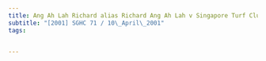 ```yaml
---
title: Ang Ah Lah Richard alias Richard Ang Ah Lah v Singapore Turf Club 
subtitle: "[2001] SGHC 71 / 10\_April\_2001"
tags:


---
```


